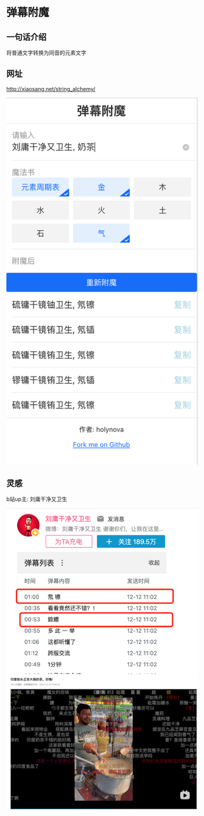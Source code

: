 # 弹幕附魔

## 一句话介绍 
将普通文字转换为同音的元素文字

## 网址
http://xiaosang.net/string_alchemy/

![image](https://github.com/holynova/string_alchemy/blob/master/pics/liuyong3.png?raw=true)




## 灵感
b站up主: 刘庸干净又卫生

![image](https://github.com/holynova/string_alchemy/blob/master/pics/liuyong1.png?raw=true)
![image](https://github.com/holynova/string_alchemy/blob/master/pics/liuyong2.png?raw=true)
